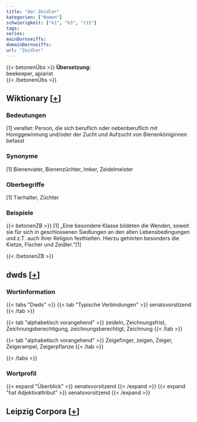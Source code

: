 ```yaml
---
title: "der Zeidler"
kategorien: ["Nomen"]
schwierigkeit: ["k1", "h3", "r15"]
tags:
series:
mainDornseiffs:
domainDornseiffs:
url: "Zeidler"
---
```


{{< betonenÜbs >}}
**Übersetzung:**  
beekeeper, apiarist  
{{< /betonenÜbs >}}

## Wiktionary [[+](https://de.wiktionary.org/wiki/Zeidler)]

### Bedeutungen
[1] veraltet: Person, die sich beruflich oder nebenberuflich mit Honiggewinnung und/oder der Zucht und Aufzucht von Bienenköniginnen befasst  

### Synonyme
[1] Bienenvater, Bienenzüchter, Imker, Zeidelmeister  

### Oberbegriffe
[1] Tierhalter, Züchter  

### Beispiele
{{< betonenZB >}}
[1] „Eine besondere Klasse bildeten die Wenden, soweit sie für sich in geschlossenen Siedlungen an den alten Lebensbedingungen und z.T. auch ihrer Religion festhielten. Hierzu gehörten besonders die Kietze, Fischer und Zeidler.“[1]  

{{< /betonenZB >}}


## dwds [[+](https://www.dwds.de/wb/Zeidler)]

### Wortinformation
{{< tabs "Dwds" >}}
{{< tab "Typische Verbindungen" >}}
senatsvorsitzend
{{< /tab >}}

{{< tab "alphabetisch vorangehend" >}}
zeideln, Zeichnungsfrist, Zeichnungsberechtigung, zeichnungsberechtigt, Zeichnung
{{< /tab >}}

{{< tab "alphabetisch vorangehend" >}}
Zeigefinger, zeigen, Zeiger, Zeigerampel, Zeigerpflanze
{{< /tab >}}

{{< /tabs >}}

### Wortprofil
{{< expand "Überblick" >}} senatsvorsitzend {{< /expand >}}
{{< expand "hat Adjektivattribut" >}} senatsvorsitzend {{< /expand >}}

## Leipzig Corpora [[+](https://corpora.uni-leipzig.de/en/res?word=Zeidler&corpusId=deu_newscrawl-public_2018)]

